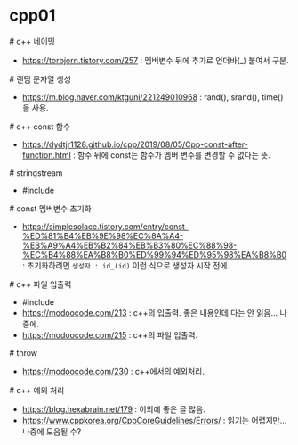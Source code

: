 # cpp01

\# c++ 네이밍
* https://torbjorn.tistory.com/257 : 멤버변수 뒤에 추가로 언더바(_) 붙여서 구분.

\# 랜덤 문자열 생성
* https://m.blog.naver.com/ktguni/221249010968 : rand(), srand(), time()을 사용.

\# c++ const 함수
* https://dydtjr1128.github.io/cpp/2019/08/05/Cpp-const-after-function.html : 함수 뒤에 const는 함수가 멤버 변수를 변경할 수 없다는 뜻.

\# stringstream
* \#include <sstream>

\# const 멤버변수 초기화
* https://simplesolace.tistory.com/entry/const-%ED%81%B4%EB%9E%98%EC%8A%A4-%EB%A9%A4%EB%B2%84%EB%B3%80%EC%88%98-%EC%B4%88%EA%B8%B0%ED%99%94%ED%95%98%EA%B8%B0 : 초기화하려면 `생성자 : id_(id)` 이런 식으로 생성자 시작 전에.

\# c++ 파일 입출력
* \#include <fstream>
* https://modoocode.com/213 : c++의 입출력. 좋은 내용인데 다는 안 읽음... 나중에.
* https://modoocode.com/215 : c++의 파일 입출력.

\# throw
* https://modoocode.com/230 : c++에서의 예외처리.

\# c++ 예외 처리
* https://blog.hexabrain.net/179 : 이외에 좋은 글 많음.
* https://www.cppkorea.org/CppCoreGuidelines/Errors/ : 읽기는 어렵지만... 나중에 도움될 수?